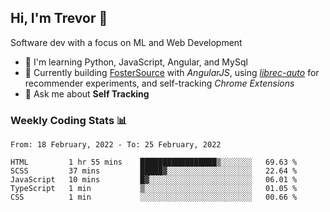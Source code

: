 ## Hi, I'm Trevor 👋

Software dev with a focus on ML and Web Development

- 🌱 I'm learning Python, JavaScript, Angular, and MySql
- 🔧 Currently building [FosterSource](https://github.com/blueprintboulder/f21s22-foster-source.git) with _AngularJS_, using [_librec-auto_](https://github.com/that-recsys-lab/librec-auto.git) for recommender experiments, and self-tracking _Chrome Extensions_
- 💬 Ask me about **Self Tracking**

### Weekly Coding Stats 📊
<!--START_SECTION:waka-->
```text
From: 18 February, 2022 - To: 25 February, 2022

HTML         1 hr 55 mins    █████████████████▒░░░░░░░   69.63 % 
SCSS         37 mins         █████▓░░░░░░░░░░░░░░░░░░░   22.64 % 
JavaScript   10 mins         █▓░░░░░░░░░░░░░░░░░░░░░░░   06.01 % 
TypeScript   1 min           ▒░░░░░░░░░░░░░░░░░░░░░░░░   01.05 % 
CSS          1 min           ░░░░░░░░░░░░░░░░░░░░░░░░░   00.66 % 
```
<!--END_SECTION:waka-->

<!-- ### 🔧 Tools I Love

<p>
  <img height="20" alt="Python" src="https://img.shields.io/badge/python-%2314354C.svg?&style=for-the-badge&logo=python&logoColor=white"/>
  <img height="20" alt="JavaScript" src="https://img.shields.io/badge/javascript%20-%23323330.svg?&style=for-the-badge&logo=javascript&logoColor=%23F7DF1E"/>
</p> -->



<!--

Here are some ideas to get you started:

- 🔭 I’m currently working on (way to add branches committed on)
- 🌱 I’m currently learning Web Frameworks and Machine Learning! (Lisp, JS (react & angular), Python, and __)
- 💬 Ask me about ...
- 📫 How to reach me: 
- 😄 Pronouns: He/Him/His
- ⚡ Fun fact: ...

that-recsys-lab
-->

